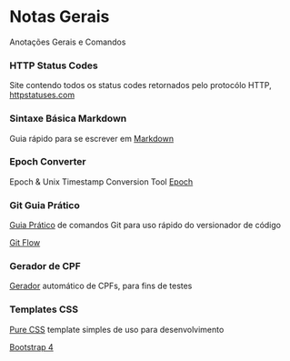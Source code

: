 # Notas Gerais
Anotações Gerais e Comandos


### HTTP Status Codes

Site contendo todos os status codes retornados pelo protocólo HTTP, [httpstatuses.com](https://httpstatuses.com/)


### Sintaxe Básica Markdown

Guia rápido para se escrever em [Markdown](https://help.github.com/pt/github/writing-on-github/basic-writing-and-formatting-syntax#styling-text)


### Epoch Converter
Epoch & Unix Timestamp Conversion Tool
[Epoch](https://www.epochconverter.com/)

### Git Guia Prático

[Guia Prático](https://rogerdudler.github.io/git-guide/index.pt_BR.html) de comandos Git para uso rápido do versionador de código

[Git Flow](https://danielkummer.github.io/git-flow-cheatsheet/)


### Gerador de CPF

[Gerador](https://www.geradordecpf.org/) automático de CPFs, para fins de testes


### Templates CSS 

[Pure CSS](https://purecss.io/) template simples de uso para desenvolvimento

[Bootstrap 4](https://getbootstrap.com/)
